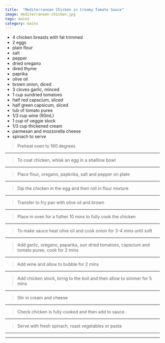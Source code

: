 ```yaml
---
title:  "Mediterranean Chicken in Creamy Tomato Sauce"
image: mediterranean-chicken.jpg
tags: mains
category: mains
---
```


* 4 chicken breasts with fat trimmed 
* 2 eggs
* plain flour
* salt
* pepper
* dried oregano
* dired thyme
* paprika
* olive oil
* brown onion, diced
* 3 cloves garlic, minced
* 1 cup sundried tomatoes
* half red capscium, sliced
* half green capsicum, sliced 
* tub of tomato puree
* 1/3 cup wine (90mL)
* 1 cup of veggie stock
* 1/3 cup thickened cream
* parmesan and mozzorella cheese
* spinach to serve 


> Preheat oven to 160 degrees

---

> To coat chicken, whisk an egg in a shalllow bowl

---

> Place flour, oregano, papkrika, salt and pepper on plate

---

> Dip the chicken in the egg and then roll in flour mixture

---

> Transfer to fry pan with olive oil and brown

---

> Place in oven for a futher 10 mins to fully cook the chicken

---

> To make sauce heat olive oil and cook onion for 3-4 mins until soft

---

> Add garlic, oregano, paparika, sun dried tomatoes, capscium and tomato puree, cook for 2 mins

---

> Add wine and allow to bubble for 2 mins

---

> Add chicken stock, bring to the boil and then allow to simmer for 5 mins

---

> Stir in cream and cheese

---

> Check chicken is fully cooked and then add to sauce. 

---

> Serve with fresh spinach, roast vegetables or pasta

---


---
